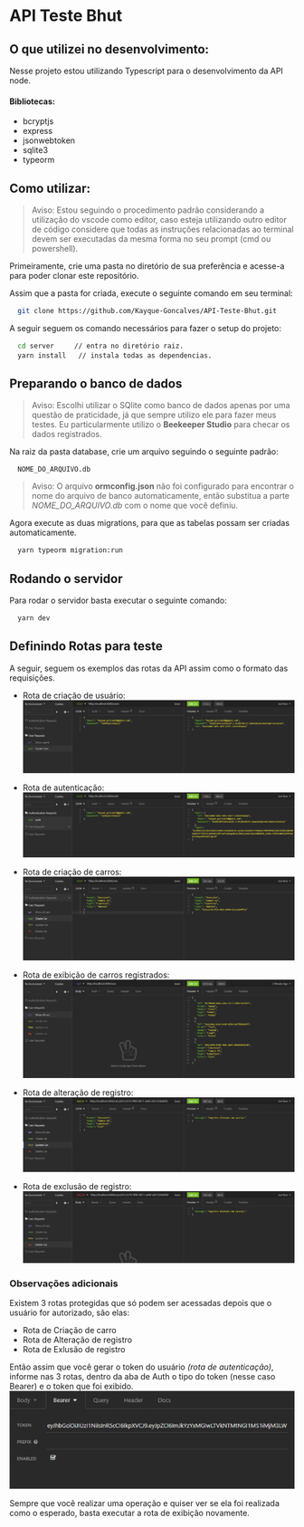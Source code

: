 # API Teste Bhut

## O que utilizei no desenvolvimento:

Nesse projeto estou utilizando Typescript para o desenvolvimento da API node.

#### Bibliotecas:

- bcryptjs
- express
- jsonwebtoken
- sqlite3
- typeorm

## Como utilizar:

> Aviso: Estou seguindo o procedimento padrão considerando a utilização do vscode como editor, caso esteja utilizando outro editor de código considere que todas as instruções relacionadas ao terminal devem ser executadas da mesma forma no seu prompt (cmd ou powershell).

Primeiramente, crie uma pasta no diretório de sua preferência e acesse-a para poder clonar este repositório.

Assim que a pasta for criada, execute o seguinte comando em seu terminal:

```bash
  git clone https://github.com/Kayque-Goncalves/API-Teste-Bhut.git
```

A seguir seguem os comando necessários para fazer o setup do projeto:

```bash
  cd server     // entra no diretório raiz.
  yarn install   // instala todas as dependencias.
```

## Preparando o banco de dados

> Aviso: Escolhi utilizar o SQlite como banco de dados apenas por uma questão de praticidade, já que sempre utilizo ele para fazer meus testes. Eu particularmente utilizo o **Beekeeper Studio** para checar os dados registrados.

Na raiz da pasta database, crie um arquivo seguindo o seguinte padrão:

```
  NOME_DO_ARQUIVO.db
```

> Aviso: O arquivo **ormconfig.json** não foi configurado para encontrar o nome do arquivo de banco automaticamente, então substitua a parte _NOME_DO_ARQUIVO.db_ com o nome que você definiu.

Agora execute as duas migrations, para que as tabelas possam ser criadas automaticamente.

```bash
  yarn typeorm migration:run
```

## Rodando o servidor

Para rodar o servidor basta executar o seguinte comando:

```bash
  yarn dev
```

## Definindo Rotas para teste

A seguir, seguem os exemplos das rotas da API assim como o formato das requisições.

- Rota de criação de usuário:
  ![createUser](/.github/createUser.png)

- Rota de autenticação:
  ![auth](/.github/auth.png)

- Rota de criação de carros:
  ![createCar](/.github/createCar.png)

- Rota de exibição de carros registrados:
  ![showCars](/.github/showCars.png)

- Rota de alteração de registro:
  ![updateCar](/.github/updateCar.png)

- Rota de exclusão de registro:
  ![deleteCar](/.github/deleteCar.png)

### Observações adicionais

Existem 3 rotas protegidas que só podem ser acessadas depois que o usuário for autorizado, são elas:

- Rota de Criação de carro
- Rota de Alteração de registro
- Rota de Exlusão de registro

Então assim que você gerar o token do usuário _(rota de autenticação)_, informe nas 3 rotas, dentro da aba de Auth o tipo do token (nesse caso Bearer) e o token que foi exibido.
![token](/.github/token.png)

Sempre que você realizar uma operação e quiser ver se ela foi realizada como o esperado, basta executar a rota de exibição novamente.
